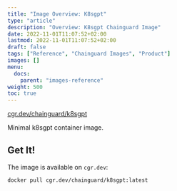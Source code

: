 ```yaml
---
title: "Image Overview: K8sgpt"
type: "article"
description: "Overview: K8sgpt Chainguard Image"
date: 2022-11-01T11:07:52+02:00
lastmod: 2022-11-01T11:07:52+02:00
draft: false
tags: ["Reference", "Chainguard Images", "Product"]
images: []
menu:
  docs:
    parent: "images-reference"
weight: 500
toc: true
---
```


[cgr.dev/chainguard/k8sgpt](https://github.com/chainguard-images/images/tree/main/images/k8sgpt)


Minimal k8sgpt container image.
## Get It!

The image is available on `cgr.dev`:

```
docker pull cgr.dev/chainguard/k8sgpt:latest
```
